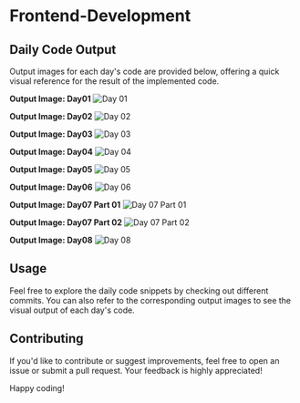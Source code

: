 # Frontend-Development

## Daily Code Output

Output images for each day's code are provided below, offering a quick visual reference for the result of the implemented code.

**Output Image: Day01**
![Day 01](https://github.com/ErShubham4u/Frontend-Development/assets/100616631/3f07fc62-5795-4c86-bfb0-871de863ce57)

**Output Image: Day02**
![Day 02](https://github.com/ErShubham4u/Frontend-Development/assets/100616631/e5ea5229-9c3f-4236-b5ae-801b5ba40956)

**Output Image: Day03**
![Day 03](https://github.com/ErShubham4u/Frontend-Development/assets/100616631/b8fa98a3-981a-45d7-a500-42eb122f99eb)

**Output Image: Day04**
![Day 04](https://github.com/ErShubham4u/Frontend-Development/assets/100616631/98eb3cde-418b-4aea-b0bf-575b049c0b6e)

**Output Image: Day05**
![Day 05](https://github.com/ErShubham4u/Frontend-Development/assets/100616631/851311df-2fb5-46ed-9f65-d06c8fde2ae0)

**Output Image: Day06**
![Day 06](https://github.com/ErShubham4u/Frontend-Development/assets/100616631/070a978c-d203-4a52-ae17-e2ea27fbb393)

**Output Image: Day07 Part 01**
![Day 07 Part 01](https://github.com/ErShubham4u/Frontend-Development/assets/100616631/c6f96524-b1bc-4419-9dff-4763a51beb18)

**Output Image: Day07 Part 02**
![Day 07 Part 02](https://github.com/ErShubham4u/Frontend-Development/assets/100616631/2a543ecd-5249-49e1-b8e6-121102ad5641)

**Output Image: Day08**
![Day 08](https://github.com/ErShubham4u/Frontend-Development/assets/100616631/c9dc9c88-7116-46d8-b2ec-a7321283c18d)

## Usage

Feel free to explore the daily code snippets by checking out different commits. You can also refer to the corresponding output images to see the visual output of each day's code.

## Contributing

If you'd like to contribute or suggest improvements, feel free to open an issue or submit a pull request. Your feedback is highly appreciated!

Happy coding!
